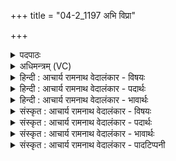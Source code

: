 +++
title = "04-2_1197 अभि विप्रा"

+++
<details><summary>पदपाठः</summary>

अ꣣भि꣢। वि꣡प्राः꣢꣯। वि। प्राः꣣। अनूषत। गा꣡वः꣢꣯। व꣣त्स꣢म्। न। धे꣣न꣡वः꣢। इ꣡न्द्र꣢꣯म्। सो꣡म꣢꣯स्य। पी꣣त꣡ये꣢। ११९७।
</details>

<details><summary>अधिमन्त्रम् (VC)</summary>

- पवमानः सोमः
- असितः काश्यपो देवलो वा
- गायत्री
- षड्जः
</details>

<details><summary>हिन्दी : आचार्य रामनाथ वेदालंकार - विषयः</summary>

अगले मन्त्र में यह कहा गया है कि स्तोता लोग किस प्रकार क्या करते हैं।
</details>

<details><summary>हिन्दी : आचार्य रामनाथ वेदालंकार - पदार्थः</summary>

पदार्थान्वयभाषाः -  (विप्राः) बुद्धिमान् स्तोताजन (सोमस्य) ब्रह्मानन्द-रस के (पीतये) पान के लिए (इन्द्रम्) जीवात्मा को (अभि अनूषत) बुलाते हैं, (धेनवः) तृप्ति प्रदान करनेवाली (गावः) गौएँ अपना दूध पिलाने के लिए (वत्सं न) जैसे बछड़े को बुलाती हैं ॥२॥ यहाँ उपमालङ्कार है ॥२॥
</details>

<details><summary>हिन्दी : आचार्य रामनाथ वेदालंकार - भावार्थः</summary>

भावार्थभाषाः -  जैसे बछड़ा अपनी माता गाय का दूध पीकर तृप्त हो जाता है,वैसे ही उपासक लोग परमात्मा के आनन्द-रस को पीकर परम तृप्ति पाते हैं ॥२॥
</details>

<details><summary>संस्कृत : आचार्य रामनाथ वेदालंकार - विषयः</summary>

अथ स्तोतारः कथं किं कुर्वन्तीत्याह।
</details>

<details><summary>संस्कृत : आचार्य रामनाथ वेदालंकार - पदार्थः</summary>

पदार्थान्वयभाषाः -  (विप्राः) मेधाविनः स्तोतारः (सोमस्य) ब्रह्मानन्दरसस्य (पीतये) पानाय (इन्द्रम्) जीवात्मानम् (अभि अनूषत) आह्वयन्ति। कथमिव ? (धेनवः) प्रीणयित्र्यः (गावः) पयस्विन्यः, स्वकीयं पयः पाययितुम् (वत्सं न) यथा वत्सम् आह्वयन्ति तद्वत् ॥२॥ अत्रोपमालङ्कारः ॥२॥
</details>

<details><summary>संस्कृत : आचार्य रामनाथ वेदालंकार - भावार्थः</summary>

भावार्थभाषाः -  यथा वत्सः स्वकीयाया मातुर्दुग्धं पीत्वा तृप्तो जायते तथैवोपासका जनाः परमात्मन आनन्दरसं पीत्वा परमां तृप्तिं लभन्ते ॥२॥
</details>

<details><summary>संस्कृत : आचार्य रामनाथ वेदालंकार - पादटिप्पनी</summary>

टिप्पणी:   १.ऋ० ९।१२।२,‘धेनवः’इत्यत्र ‘मा॒तरः॑’।
</details>